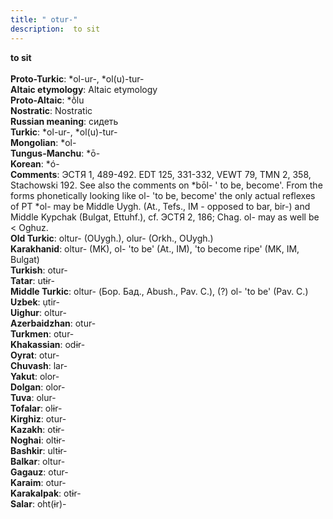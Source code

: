 ```yaml
---
title: " otur-"
description:  to sit
---
```

<p data-pagefind-weight="0.5">
<strong> to sit</strong><br><br>
<strong>Proto-Turkic</strong>:  *ol-ur-, *ol(u)-tur-<br>
<strong>Altaic etymology</strong>:  Altaic etymology<br>
<strong> Proto-Altaic</strong>:  *ṑlu<br>
<strong>Nostratic</strong>:  Nostratic<br>
<strong>Russian meaning</strong>:  сидеть<br>
<strong>Turkic</strong>:  *ol-ur-, *ol(u)-tur-<br>
<strong>Mongolian</strong>:  *ol-<br>
<strong>Tungus-Manchu</strong>:  *ō-<br>
<strong>Korean</strong>:  *ó-<br>
<strong>Comments</strong>:  ЭСТЯ 1, 489-492. EDT 125, 331-332, VEWT 79, TMN 2, 358, Stachowski 192. See also the comments on *bōl- ' to be, become'. From the forms phonetically looking like ol- 'to be, become' the only actual reflexes of PT *ol- may be Middle Uygh. (At., Tefs., IM - opposed to bar, bir-) and Middle Kypchak (Bulgat, Ettuhf.), cf. ЭСТЯ 2, 186; Chag. ol- may as well be < Oghuz.<br>
<strong>Old Turkic</strong>:  oltur- (OUygh.), olur- (Orkh., OUygh.)<br>
<strong>Karakhanid</strong>:  oltur- (MK), ol- 'to be' (At., IM), 'to become ripe' (MK, IM, Bulgat)<br>
<strong>Turkish</strong>:  otur-<br>
<strong>Tatar</strong>:  utɨr-<br>
<strong>Middle Turkic</strong>:  oltur- (Бор. Бад., Abush., Pav. C.), (?) ol- 'to be' (Pav. C.)<br>
<strong>Uzbek</strong>:  ụtir-<br>
<strong>Uighur</strong>:  oltur-<br>
<strong>Azerbaidzhan</strong>:  otur-<br>
<strong>Turkmen</strong>:  otur-<br>
<strong>Khakassian</strong>:  odɨr-<br>
<strong>Oyrat</strong>:  otur-<br>
<strong>Chuvash</strong>:  lar-<br>
<strong>Yakut</strong>:  olor-<br>
<strong>Dolgan</strong>:  olor-<br>
<strong>Tuva</strong>:  olur-<br>
<strong>Tofalar</strong>:  olɨr-<br>
<strong>Kirghiz</strong>:  otur-<br>
<strong>Kazakh</strong>:  otɨr-<br>
<strong>Noghai</strong>:  oltɨr-<br>
<strong>Bashkir</strong>:  ultɨr-<br>
<strong>Balkar</strong>:  oltur-<br>
<strong>Gagauz</strong>:  otur-<br>
<strong>Karaim</strong>:  otur-<br>
<strong>Karakalpak</strong>:  otɨr-<br>
<strong>Salar</strong>:  oht(ɨr)-<br>

</p>
